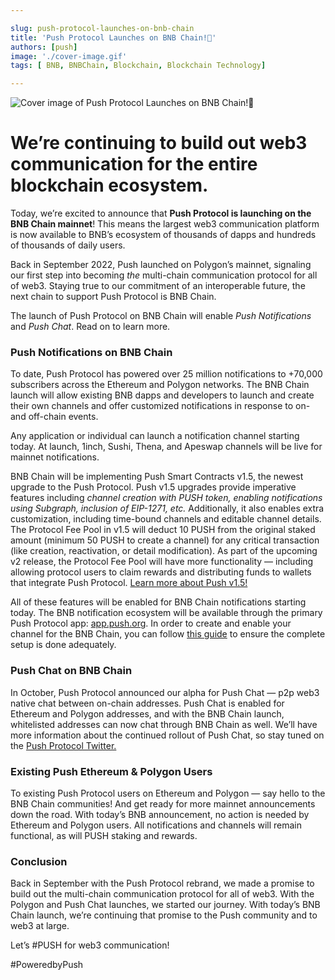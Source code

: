 ```yaml
---

slug: push-protocol-launches-on-bnb-chain
title: 'Push Protocol Launches on BNB Chain!💛'
authors: [push]
image: './cover-image.gif'
tags: [ BNB, BNBChain, Blockchain, Blockchain Technology]

---
```

![Cover image of Push Protocol Launches on BNB Chain!💛](./cover-image.gif)

<!--customheaderpoint-->
# We’re continuing to build out web3 communication for the entire blockchain ecosystem.


Today, we’re excited to announce that <b>Push Protocol is launching on the BNB Chain mainnet</b>! This means the largest web3 communication platform is now available to BNB’s ecosystem of thousands of dapps and hundreds of thousands of daily users.

<!--truncate-->

Back in September 2022, Push launched on Polygon’s mainnet, signaling our first step into becoming <i>the</i> multi-chain communication protocol for all of web3. Staying true to our commitment of an interoperable future, the next chain to support Push Protocol is BNB Chain.

The launch of Push Protocol on BNB Chain will enable <i>Push Notifications</i> and <i>Push Chat</i>. Read on to learn more.

###  Push Notifications on BNB Chain
To date, Push Protocol has powered over 25 million notifications to +70,000 subscribers across the Ethereum and Polygon networks. The BNB Chain launch will allow existing BNB dapps and developers to launch and create their own channels and offer customized notifications in response to on- and off-chain events.

Any application or individual can launch a notification channel starting today. At launch, 1inch, Sushi, Thena, and Apeswap channels will be live for mainnet notifications.

BNB Chain will be implementing Push Smart Contracts v1.5, the newest upgrade to the Push Protocol. Push v1.5 upgrades provide imperative features including <i>channel creation with PUSH token, enabling notifications using Subgraph, inclusion of EIP-1271, etc.</i> Additionally, it also enables extra customization, including time-bound channels and editable channel details. The Protocol Fee Pool in v1.5 will deduct 10 PUSH from the original staked amount (minimum 50 PUSH to create a channel) for any critical transaction (like creation, reactivation, or detail modification). As part of the upcoming v2 release, the Protocol Fee Pool will have more functionality — including allowing protocol users to claim rewards and distributing funds to wallets that integrate Push Protocol. [Learn more about Push v1.5!](https://medium.com/push-protocol/introducing-push-protocol-v1-5-80eb39b55424)

All of these features will be enabled for BNB Chain notifications starting today. The BNB notification ecosystem will be available through the primary Push Protocol app: [app.push.org](http://app.push.org/). In order to create and enable your channel for the BNB Chain, you can follow [this guide](https://docs.push.org/developers/developer-guides/create-your-notif-channel/enabling-channel-on-other-chains/binance-smart-chain-channel-setup) to ensure the complete setup is done adequately.

### Push Chat on BNB Chain
In October, Push Protocol announced our alpha for Push Chat — p2p web3 native chat between on-chain addresses. Push Chat is enabled for Ethereum and Polygon addresses, and with the BNB Chain launch, whitelisted addresses can now chat through BNB Chain as well. We’ll have more information about the continued rollout of Push Chat, so stay tuned on the [Push Protocol Twitter.](https://twitter.com/pushprotocol)

### Existing Push Ethereum & Polygon Users
To existing Push Protocol users on Ethereum and Polygon — say hello to the BNB Chain communities! And get ready for more mainnet announcements down the road. With today’s BNB announcement, no action is needed by Ethereum and Polygon users. All notifications and channels will remain functional, as will PUSH staking and rewards.

### Conclusion
Back in September with the Push Protocol rebrand, we made a promise to build out the multi-chain communication protocol for all of web3. With the Polygon and Push Chat launches, we started our journey. With today’s BNB Chain launch, we’re continuing that promise to the Push community and to web3 at large.

Let’s #PUSH for web3 communication!

#PoweredbyPush



